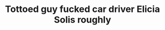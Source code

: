 ---
layout: post
title: Tottoed guy fucked car driver Elicia Solis roughly
duration: '06:55'
view: 129
rate: 2
video: 'https://flashservice.xvideos.com/embedframe/25054503'
category:
 - blonde
 - tattoo
 - busty
 - gorgeous
 - rough
tags: 
 - sucked
 - fucked
priority: 0.9
changefreq: daily
---